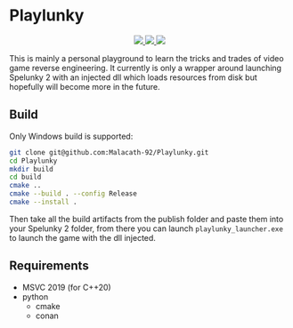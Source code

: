 # Playlunky
<p align="center">
  <a href="https://isocpp.org/">
      <img src="https://img.shields.io/badge/language-C%2B%2B20-blue.svg">
  </a>
  <a href="https://ci.appveyor.com/project/Malacath-92/playlunky/branch/master">
      <img src="https://ci.appveyor.com/api/projects/status/yhlybe62omlpbxj3?svg=true">
  </a>
  <a href="https://opensource.org/licenses/MIT" >
      <img src="https://img.shields.io/apm/l/vim-mode.svg">
  </a>
</p>

This is mainly a personal playground to learn the tricks and trades of video game reverse engineering. It currently is only a wrapper around launching Spelunky 2 with an injected dll which loads resources from disk but hopefully will become more in the future.

## Build

Only Windows build is supported:
```sh
git clone git@github.com:Malacath-92/Playlunky.git
cd Playlunky
mkdir build
cd build
cmake ..
cmake --build . --config Release
cmake --install .
```
Then take all the build artifacts from the publish folder and paste them into your Spelunky 2 folder, from there you can launch `playlunky_launcher.exe` 
to launch the game with the dll injected.

## Requirements
- MSVC 2019 (for C++20)
- python
    - cmake
    - conan
